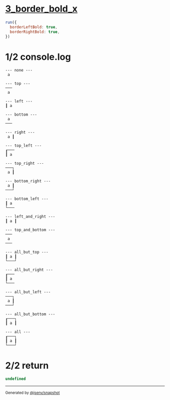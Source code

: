 # [3_border_bold_x](../../table_1_cell.test.mjs#L113)

```js
run({
  borderLeftBold: true,
  borderRightBold: true,
})
```

# 1/2 console.log

```console
--- none ---
 a 

--- top ---
───
 a 

--- left ---
┃ a 

--- bottom ---
 a 
───

--- right ---
 a ┃

--- top_left ---
┎───
┃ a 

--- top_right ---
───┐
 a ┃

--- bottom_right ---
 a ┃
───┘

--- bottom_left ---
┃ a 
└───

--- left_and_right ---
┃ a ┃

--- top_and_bottom ---
───
 a 
───

--- all_but_top ---
┃ a ┃
└───┘

--- all_but_right ---
┎───
┃ a 
└───

--- all_but_left ---
───┐
 a ┃
───┘

--- all_but_bottom ---
┎───┐
┃ a ┃

--- all ---
┎───┐
┃ a ┃
└───┘

```

# 2/2 return

```js
undefined
```

---

<sub>
  Generated by <a href="https://github.com/jsenv/core/tree/main/packages/independent/snapshot">@jsenv/snapshot</a>
</sub>
